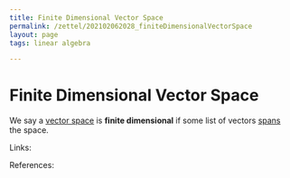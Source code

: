 ```yaml
---
title: Finite Dimensional Vector Space
permalink: /zettel/202102062028_finiteDimensionalVectorSpace
layout: page
tags: linear algebra

---
```

# Finite Dimensional Vector Space

We say a [vector space](202102061359_vectorSpaceDefinition) is **finite dimensional** if some
list of vectors [spans](202102062022_spanDefinition) the space.

Links: 

References: 

